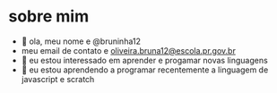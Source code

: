 # sobre mim
- 👋 ola, meu nome e @bruninha12
- meu email de contato e oliveira.bruna12@escola.pr.gov.br
- 👀 eu estou interessado em aprender e progamar novas linguagens
- 🌱 eu estou aprendendo a programar recentemente a linguagem de javascript e scratch
